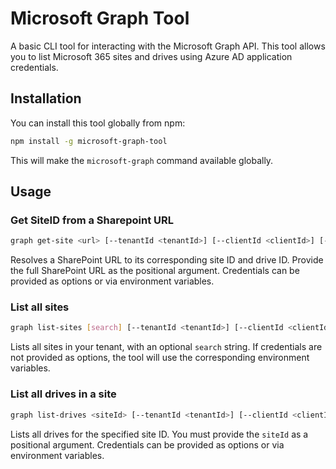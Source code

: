 # Microsoft Graph Tool
A basic CLI tool for interacting with the Microsoft Graph API. This tool allows you to list Microsoft 365 sites and drives using Azure AD application credentials.

## Installation

You can install this tool globally from npm:

```sh
npm install -g microsoft-graph-tool
```

This will make the `microsoft-graph` command available globally.

## Usage

### Get SiteID from a Sharepoint URL

```sh
graph get-site <url> [--tenantId <tenantId>] [--clientId <clientId>] [--clientSecret <clientSecret>]
```

Resolves a SharePoint URL to its corresponding site ID and drive ID. Provide the full SharePoint URL as the positional argument. Credentials can be provided as options or via environment variables.

### List all sites

```sh
graph list-sites [search] [--tenantId <tenantId>] [--clientId <clientId>] [--clientSecret <clientSecret>]
```

Lists all sites in your tenant, with an optional `search` string. If credentials are not provided as options, the tool will use the corresponding environment variables.

### List all drives in a site

```sh
graph list-drives <siteId> [--tenantId <tenantId>] [--clientId <clientId>] [--clientSecret <clientSecret>]
```

Lists all drives for the specified site ID. You must provide the `siteId` as a positional argument. Credentials can be provided as options or via environment variables.


